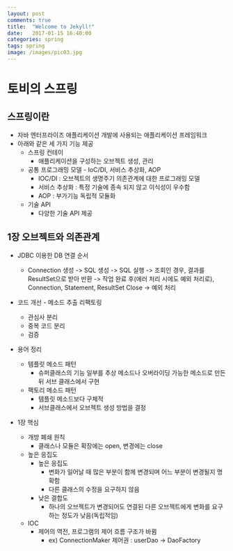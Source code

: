 ```yaml
---
layout: post
comments: true
title:  "Welcome to Jekyll!"
date:   2017-01-15 16:40:00
categories: spring
tags: spring
image: /images/pic03.jpg
---  
```


# 토비의 스프링  
## 스프링이란  
- 자바 엔터프라이즈 애플리케이션 개발에 사용되는 애플리케이션 프레임워크
- 아래와 같은 세 가지 기능 제공
  * 스프링 컨테이
  	* 애플리케이션을 구성하는 오브젝트 생성, 관리
  * 공통 프로그래밍 모델 - IoC/DI, 서비스 추상화, AOP  
    * IOC/DI : 오브젝트의 생명주기 의존관계에 대한 프로그래밍 모델  
    * 서비스 추상화 : 특정 기술에 종속 되지 않고 이식성이 우수함   
    * AOP : 부가기능 독립적 모듈화  
  * 기술 API
  	* 다양한 기술 API 제공    
   
## 1장 오브젝트와 의존관계  
- JDBC 이용한 DB 연결 순서  
    * Connection 생성 -> SQL 생성 -> SQL 실행 -> 조회인 경우, 결과를 ResultSet으로 받아 반환 -> 작업 완료 후(에러 처리 시에도 예외 처리로), Connection, Statement, ResultSet Close -> 예외 처리  
- 코드 개선 - 메소드 추출 리팩토링  
    * 관심사 분리
    * 중복 코드 분리
    * 검증
- 용어 정리  
    * 템플릿 메소드 패턴
        - 슈퍼클래스의 기능 일부를 추상 메소드나 오버라이딩 가능한 메소드로 만든 뒤 서브 클래스에서 구현
    * 팩토리 메소드 패턴
        - 템플릿 메소드보다 구체적
        - 서브클래스에서 오브젝트 생성 방법을 결정

- 1장 핵심
    * 개방 폐쇄 원칙
        - 클래스나 모듈은 확장에는 open, 변경에는 close
    * 높은 응집도
        - 높은 응집도
            + 변화가 일어날 때 많은 부분이 함께 변경되며 어느 부분이 변경될지 명확함
            + 다른 클래스의 수정을 요구하지 않음
        - 낮은 결합도
            + 하나의 오브젝트가 변경되어도 연결된 다른 오브젝트에게 변화를 요구하는 정도가 낮음(독립적임)
    * IOC
        - 제어의 역전, 프로그램의 제어 흐름 구조가 바뀜 
            + ex) ConnectionMaker 제어권 : userDao -> DaoFactory
